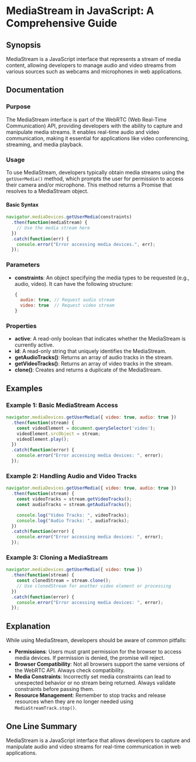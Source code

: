 <!--
Meta Description: # MediaStream in JavaScript: A Comprehensive Guide ## Synopsis MediaStream is a JavaScript interface that represents a stream of media content, allowi...
Meta Keywords: video, stream, error, mediastream, media
-->

# MediaStream in JavaScript: A Comprehensive Guide

## Synopsis
MediaStream is a JavaScript interface that represents a stream of media content, allowing developers to manage audio and video streams from various sources such as webcams and microphones in web applications.

## Documentation
### Purpose
The MediaStream interface is part of the WebRTC (Web Real-Time Communication) API, providing developers with the ability to capture and manipulate media streams. It enables real-time audio and video communication, making it essential for applications like video conferencing, streaming, and media playback.

### Usage
To use MediaStream, developers typically obtain media streams using the `getUserMedia()` method, which prompts the user for permission to access their camera and/or microphone. This method returns a Promise that resolves to a MediaStream object.

#### Basic Syntax
```javascript
navigator.mediaDevices.getUserMedia(constraints)
  .then(function(mediaStream) {
    // Use the media stream here
  })
  .catch(function(err) {
    console.error("Error accessing media devices.", err);
  });
```

### Parameters
- **constraints**: An object specifying the media types to be requested (e.g., audio, video). It can have the following structure:
  ```javascript
  {
    audio: true, // Request audio stream
    video: true  // Request video stream
  }
  ```

### Properties
- **active**: A read-only boolean that indicates whether the MediaStream is currently active.
- **id**: A read-only string that uniquely identifies the MediaStream.
- **getAudioTracks()**: Returns an array of audio tracks in the stream.
- **getVideoTracks()**: Returns an array of video tracks in the stream.
- **clone()**: Creates and returns a duplicate of the MediaStream.

## Examples
### Example 1: Basic MediaStream Access
```javascript
navigator.mediaDevices.getUserMedia({ video: true, audio: true })
  .then(function(stream) {
    const videoElement = document.querySelector('video');
    videoElement.srcObject = stream;
    videoElement.play();
  })
  .catch(function(error) {
    console.error("Error accessing media devices: ", error);
  });
```

### Example 2: Handling Audio and Video Tracks
```javascript
navigator.mediaDevices.getUserMedia({ video: true, audio: true })
  .then(function(stream) {
    const videoTracks = stream.getVideoTracks();
    const audioTracks = stream.getAudioTracks();

    console.log("Video Tracks: ", videoTracks);
    console.log("Audio Tracks: ", audioTracks);
  })
  .catch(function(error) {
    console.error("Error accessing media devices: ", error);
  });
```

### Example 3: Cloning a MediaStream
```javascript
navigator.mediaDevices.getUserMedia({ video: true })
  .then(function(stream) {
    const clonedStream = stream.clone();
    // Use clonedStream for another video element or processing
  })
  .catch(function(error) {
    console.error("Error accessing media devices: ", error);
  });
```

## Explanation
While using MediaStream, developers should be aware of common pitfalls:
- **Permissions**: Users must grant permission for the browser to access media devices. If permission is denied, the promise will reject.
- **Browser Compatibility**: Not all browsers support the same versions of the WebRTC API. Always check compatibility.
- **Media Constraints**: Incorrectly set media constraints can lead to unexpected behavior or no stream being returned. Always validate constraints before passing them.
- **Resource Management**: Remember to stop tracks and release resources when they are no longer needed using `MediaStreamTrack.stop()`.

## One Line Summary
MediaStream is a JavaScript interface that allows developers to capture and manipulate audio and video streams for real-time communication in web applications.